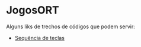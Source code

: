 # JogosORT

Alguns liks de trechos de códigos que podem servir:
  - [Sequência de teclas](https://gist.github.com/LexLoki/2cdb7fcc2ae6deac4efa8b54896091e0)

